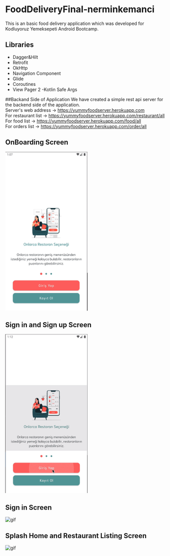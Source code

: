 # FoodDeliveryFinal-nerminkemanci

This is an basic food delivery application which was developed for Kodluyoruz Yemeksepeti Android Bootcamp.
## Libraries
- Dagger&Hilt
- Retrofit
- OkHttp
- Navigation Component
- Glide 
- Coroutines
- View Pager 2
-Kotlin Safe Args

##Backand Side of Application
We have created a simple rest api server for the backend side of the application.</br> 
Server's web address -> https://yummyfoodserver.herokuapp.com</br>
For restaurant list -> https://yummyfoodserver.herokuapp.com/restaurant/all</br>
For food list -> https://yummyfoodserver.herokuapp.com/food/all</br>
For orders list -> https://yummyfoodserver.herokuapp.com/order/all</br>


## OnBoarding Screen
<img src="./screens/onboarding.gif" 
  alt="gif" 
  height="500"
  />
## Sign in and Sign up Screen
<img src="./screens/signup_signin.gif" 
  alt="gif" 
  height="500"
  />
## Sign in Screen
<img src="./screens/signin.gif" 
  alt="gif" 
  height="500"
  />
## Splash Home and Restaurant Listing Screen
<img src="./screens/restaurant_list.gif" 
  alt="gif" 
  height="500"
  />
